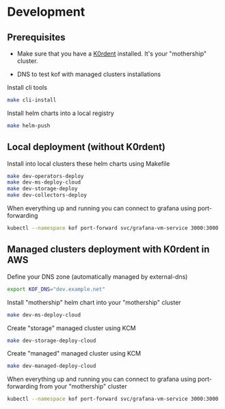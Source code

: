 # Development

## Prerequisites

* Make sure that you have a [K0rdent](https://github.com/K0rdent/kcm/blob/main/docs/dev.md) installed.
It's your "mothership" cluster.

* DNS to test kof with managed clusters installations

Install cli tools

```bash
make cli-install
```

Install helm charts into a local registry

```bash
make helm-push
```

## Local deployment (without K0rdent)

Install into local clusters these helm charts using Makefile

```bash
make dev-operators-deploy
make dev-ms-deploy-cloud
make dev-storage-deploy
make dev-collectors-deploy
```

When everything up and running you can connect to grafana using port-forwarding

```bash
kubectl --namespace kof port-forward svc/grafana-vm-service 3000:3000
```

## Managed clusters deployment with K0rdent in AWS

Define your DNS zone (automatically managed by external-dns)

```bash
export KOF_DNS="dev.example.net"
```

Install "mothership" helm chart into your "mothership" cluster


```bash
make dev-ms-deploy-cloud
```

Create "storage" managed cluster using KCM

```bash
make dev-storage-deploy-cloud
```

Create "managed" managed cluster using KCM

```bash
make dev-managed-deploy-cloud
```

When everything up and running you can connect to grafana using port-forwarding from your "mothership" cluster

```bash
kubectl --namespace kof port-forward svc/grafana-vm-service 3000:3000
```
